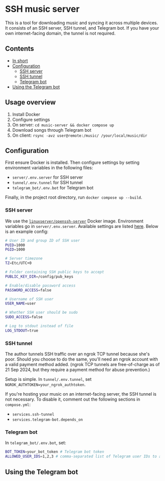 # SSH music server

This is a tool for downloading music and syncing it across multiple devices. It consists of an SSH server, SSH tunnel, and Telegram bot. If you have your own internet-facing domain, the tunnel is not required.


## Contents
- [In short](#in-short)
- [Configuration](#configuration)
  - [SSH server](#ssh-server)
  - [SSH tunnel](#ssh-tunnel)
  - [Telegram bot](#telegram-bot)
- [Using the Telegram bot](#using-the-telegram-bot)


## Usage overview

1. Install Docker
2. Configure settings
3. On server: `cd music-server && docker compose up`
4. Download songs through Telegram bot
5. On client: `rsync -avz user@remote:/music/ /your/local/music/dir`


## Configuration

First ensure Docker is installed. Then configure settings by setting environment variables in the following files:
- `server/.env.server` for SSH server
- `tunnel/.env.tunnel` for SSH tunnel
- `telegram_bot/.env.bot` for Telegram bot

Finally, in the project root directory, run `docker compose up --build`.

### SSH server

We use the [`linuxserver/openssh-server`](https://hub.docker.com/r/linuxserver/openssh-server) Docker image. Environment variables go in `server/.env.server`. Available settings are listed [here](https://hub.docker.com/r/linuxserver/openssh-server). Below is an example config:

```bash
# User ID and group ID of SSH user
PUID=1000
PGID=1000

# Server timezone
TZ=Etc/UTC+0

# Folder containing SSH public keys to accept
PUBLIC_KEY_DIR=/config/pub_keys

# Enable/disable password access
PASSWORD_ACCESS=false

# Username of SSH user
USER_NAME=user

# Whether SSH user should be sudo
SUDO_ACCESS=false

# Log to stdout instead of file
LOG_STDOUT=true
```

### SSH tunnel

The author tunnels SSH traffic over an ngrok TCP tunnel because she's poor. Should you choose to do the same, you'll need an ngrok account with a valid payment method added. (ngrok TCP tunnels are free-of-charge as of 21 Sep 2024, but they require a payment method for abuse prevention.)

Setup is simple. In `tunnel/.env.tunnel`, set `NGROK_AUTHTOKEN=your_ngrok_authtoken`.

If you're hosting your music on an internet-facing server, the SSH tunnel is not necessary. To disable it, comment out the following sections in `compose.yml`:
- `services.ssh-tunnel`
- `services.telegram-bot.depends_on`

### Telegram bot

In `telegram_bot/.env.bot`, set:

```bash
BOT_TOKEN=your_bot_token # Telegram bot token
ALLOWED_USER_IDS=1,2,3 # comma-separated list of Telegram user IDs to allow
```

## Using the Telegram bot


